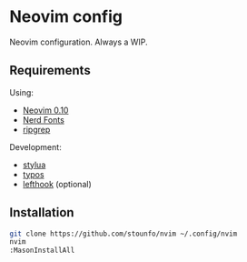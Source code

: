 # Neovim config

Neovim configuration. Always a WIP.

## Requirements

Using:

- [Neovim 0.10](https://github.com/neovim/neovim/releases/tag/v0.10.0)
- [Nerd Fonts](https://www.nerdfonts.com/font-downloads)
- [ripgrep](https://github.com/BurntSushi/ripgrep)

Development:

- [stylua](https://github.com/JohnnyMorganz/StyLua)
- [typos](https://github.com/crate-ci/typos)
- [lefthook](https://lefthook.dev/installation/index.html) (optional)

## Installation

```bash
git clone https://github.com/stounfo/nvim ~/.config/nvim
nvim
:MasonInstallAll
```
